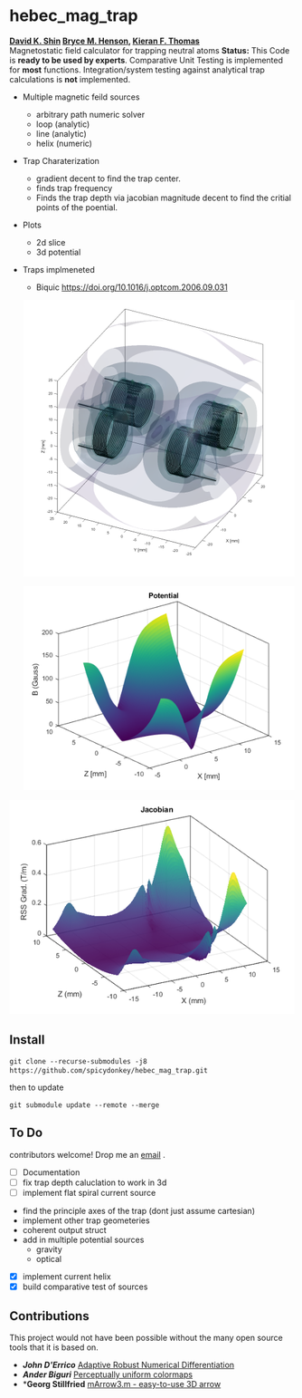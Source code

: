 # hebec_mag_trap
**[David K. Shin](https://github.com/spicydonkey) [Bryce M. Henson](https://github.com/brycehenson), [Kieran F. Thomas](https://github.com/KF-Thomas)**  
Magnetostatic field calculator for trapping neutral atoms
**Status:** This Code is **ready to be used by experts**. Comparative Unit Testing is implemented for **most** functions. Integration/system testing against analytical trap calculations is **not** implemented.

- Multiple magnetic feild sources
  - arbitrary path numeric solver
  - loop (analytic)
  - line (analytic)
  - helix (numeric)
- Trap Charaterization
  - gradient decent to find the trap center.
  - finds trap frequency
  - Finds the trap depth via jacobian magnitude decent to find the critial points of the poential.
- Plots
  - 2d slice
  - 3d potential
- Traps implmeneted
  - Biquic https://doi.org/10.1016/j.optcom.2006.09.031
 
   ![mag trap potential](/plots/biquic.png "Potential")
   
  ![mag trap potential](/plots/potential_xz.png "Potential")
  
 ![The sum of the absolute magnitudes of the jacobians](/plots/jacobian_xz.png "Jacobinan Landscape")

## Install
``` 
git clone --recurse-submodules -j8 https://github.com/spicydonkey/hebec_mag_trap.git
```
then to update 
```
git submodule update --remote --merge
```

## To Do
contributors welcome! Drop me an [email](mailto:bryce.m.henson+github.hebec_mag_trap@gmail.com?subject=I%20would%20Like%20to%20Contribute[github][hebec_mag_trap]) .
- [ ] Documentation
- [ ] fix trap depth caluclation to work in 3d
- [ ] implement flat spiral current source
- find the principle axes of the trap (dont just assume cartesian)
- implement other trap geometeries
- coherent output struct
- add in multiple potential sources
  - gravity
  - optical
- [x] implement current helix
- [x] build comparative test of sources

## Contributions
This project would not have been possible without the many open source tools that it is based on.
* ***John D'Errico*** [Adaptive Robust Numerical Differentiation](https://au.mathworks.com/matlabcentral/fileexchange/13490-adaptive-robust-numerical-differentiation)
* ***Ander Biguri*** [Perceptually uniform colormaps](https://au.mathworks.com/matlabcentral/fileexchange/51986-perceptually-uniform-colormaps)
* ***Georg Stillfried** [mArrow3.m - easy-to-use 3D arrow](https://au.mathworks.com/matlabcentral/fileexchange/25372-marrow3-m-easy-to-use-3d-arrow)

